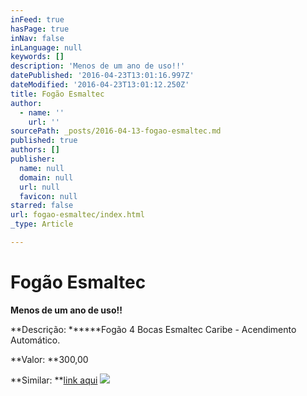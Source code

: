 ```yaml
---
inFeed: true
hasPage: true
inNav: false
inLanguage: null
keywords: []
description: 'Menos de um ano de uso!!'
datePublished: '2016-04-23T13:01:16.997Z'
dateModified: '2016-04-23T13:01:12.250Z'
title: Fogão Esmaltec
author:
  - name: ''
    url: ''
sourcePath: _posts/2016-04-13-fogao-esmaltec.md
published: true
authors: []
publisher:
  name: null
  domain: null
  url: null
  favicon: null
starred: false
url: fogao-esmaltec/index.html
_type: Article

---
```

# Fogão Esmaltec

**Menos de um ano de uso!!**

**Descrição: ******Fogão 4 Bocas Esmaltec Caribe - Acendimento Automático.

**Valor: **300,00

**Similar: **[link aqui][0]
![](https://s3-us-west-2.amazonaws.com/the-grid-img/p/5d6cf99755ab80f6edfcb568ac7de6eac2c75e7a.jpg)

[0]: http://www.magazineluiza.com.br/fogao-4-bocas-esmaltec-caribe-acendimento-automatico/p/0122645/ed/foga/google/4660/?utm_source=google&utm_medium=pla&utm_campaign=ed&utm_content=0122645&partner_id=4660&cmptype=pla&profileid=464&campaignid=4573&keyword=&gclid=CjwKEAjwubK4BRC1xczKrZyj3mkSJAC6ntgrDykbTwsoNhNBRdUNU4K8bIXJeCKyvUkUhVBS6KDqgRoCE7_w_wcB